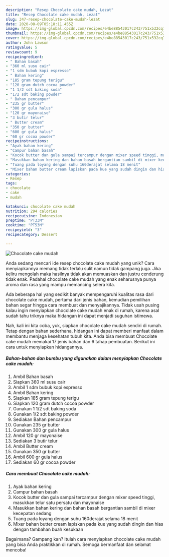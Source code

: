 ```yaml
---
description: "Resep Chocolate cake mudah, Lezat"
title: "Resep Chocolate cake mudah, Lezat"
slug: 347-resep-chocolate-cake-mudah-lezat
date: 2020-08-09T05:18:11.455Z
image: https://img-global.cpcdn.com/recipes/e4be88543017c243/751x532cq70/chocolate-cake-mudah-foto-resep-utama.jpg
thumbnail: https://img-global.cpcdn.com/recipes/e4be88543017c243/751x532cq70/chocolate-cake-mudah-foto-resep-utama.jpg
cover: https://img-global.cpcdn.com/recipes/e4be88543017c243/751x532cq70/chocolate-cake-mudah-foto-resep-utama.jpg
author: John Lawson
ratingvalue: 5
reviewcount: 9
recipeingredient:
- " Bahan basah"
- "360 ml susu cair"
- "1 sdm bubuk kopi espresso"
- " Bahan kering"
- "185 gram tepung terigu"
- "120 gram dutch cocoa powder"
- "1 1/2 sdt baking soda"
- "1/2 sdt baking powder"
- " Bahan pencampur"
- "235 gr butter"
- "300 gr gula halus"
- "120 gr mayonaise"
- "3 butir telur"
- " Butter cream"
- "350 gr butter"
- "600 gr gula halus"
- "60 gr cocoa powder"
recipeinstructions:
- "Ayak bahan kering"
- "Campur bahan basah"
- "Kocok butter dan gula sampai tercampur dengan mixer speed tinggi, masukkan telur satu persatu dan mayonaise"
- "Masukkan bahan kering dan bahan basah bergantian sambil di mixer kecepatan sedang"
- "Tuang pada loyang dengan suhu 160derajat selama 18 menit"
- "Mixer bahan butter cream lapiskan pada kue yang sudah dingin dan hias dengan tambahan buah kesukaan"
categories:
- Resep
tags:
- chocolate
- cake
- mudah

katakunci: chocolate cake mudah 
nutrition: 294 calories
recipecuisine: Indonesian
preptime: "PT33M"
cooktime: "PT53M"
recipeyield: "3"
recipecategory: Dessert

---
```



![Chocolate cake mudah](https://img-global.cpcdn.com/recipes/e4be88543017c243/751x532cq70/chocolate-cake-mudah-foto-resep-utama.jpg)

Anda sedang mencari ide resep chocolate cake mudah yang unik? Cara menyiapkannya memang tidak terlalu sulit namun tidak gampang juga. Jika keliru mengolah maka hasilnya tidak akan memuaskan dan justru cenderung tidak enak. Padahal chocolate cake mudah yang enak seharusnya punya aroma dan rasa yang mampu memancing selera kita.



Ada beberapa hal yang sedikit banyak mempengaruhi kualitas rasa dari chocolate cake mudah, pertama dari jenis bahan, kemudian pemilihan bahan segar hingga cara membuat dan menyajikannya. Tidak usah pusing kalau ingin menyiapkan chocolate cake mudah enak di rumah, karena asal sudah tahu triknya maka hidangan ini dapat menjadi suguhan istimewa.


Nah, kali ini kita coba, yuk, siapkan chocolate cake mudah sendiri di rumah. Tetap dengan bahan sederhana, hidangan ini dapat memberi manfaat dalam membantu menjaga kesehatan tubuh kita. Anda bisa membuat Chocolate cake mudah memakai 17 jenis bahan dan 6 tahap pembuatan. Berikut ini cara untuk menyiapkan hidangannya.

<!--inarticleads1-->

##### Bahan-bahan dan bumbu yang digunakan dalam menyiapkan Chocolate cake mudah:

1. Ambil  Bahan basah
1. Siapkan 360 ml susu cair
1. Ambil 1 sdm bubuk kopi espresso
1. Ambil  Bahan kering
1. Siapkan 185 gram tepung terigu
1. Siapkan 120 gram dutch cocoa powder
1. Gunakan 1 1/2 sdt baking soda
1. Gunakan 1/2 sdt baking powder
1. Sediakan  Bahan pencampur
1. Gunakan 235 gr butter
1. Gunakan 300 gr gula halus
1. Ambil 120 gr mayonaise
1. Sediakan 3 butir telur
1. Ambil  Butter cream
1. Gunakan 350 gr butter
1. Ambil 600 gr gula halus
1. Sediakan 60 gr cocoa powder




<!--inarticleads2-->

##### Cara membuat Chocolate cake mudah:

1. Ayak bahan kering
1. Campur bahan basah
1. Kocok butter dan gula sampai tercampur dengan mixer speed tinggi, masukkan telur satu persatu dan mayonaise
1. Masukkan bahan kering dan bahan basah bergantian sambil di mixer kecepatan sedang
1. Tuang pada loyang dengan suhu 160derajat selama 18 menit
1. Mixer bahan butter cream lapiskan pada kue yang sudah dingin dan hias dengan tambahan buah kesukaan




Bagaimana? Gampang kan? Itulah cara menyiapkan chocolate cake mudah yang bisa Anda praktikkan di rumah. Semoga bermanfaat dan selamat mencoba!
